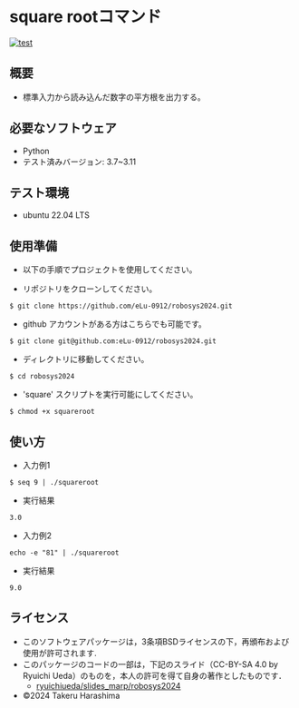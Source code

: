 # square rootコマンド

[![test](https://github.com/eLu-0912/robosys2024/actions/workflows/test.yml/badge.svg)](https://github.com/eLu-0912/robosys2024/actions/workflows/test.yml)


## 概要

- 標準入力から読み込んだ数字の平方根を出力する。


## 必要なソフトウェア

- Python
 - テスト済みバージョン: 3.7~3.11

## テスト環境

- ubuntu 22.04 LTS


## 使用準備

- 以下の手順でプロジェクトを使用してください。

- リポジトリをクローンしてください。
```
$ git clone https://github.com/eLu-0912/robosys2024.git
```
- github アカウントがある方はこちらでも可能です。
```
$ git clone git@github.com:eLu-0912/robosys2024.git
```

- ディレクトリに移動してください。
```
$ cd robosys2024
```

- 'square' スクリプトを実行可能にしてください。
```
$ chmod +x squareroot
```

## 使い方

- 入力例1
```
$ seq 9 | ./squareroot
```

- 実行結果
```
3.0
```

- 入力例2
```
echo -e "81" | ./squareroot
```

- 実行結果
```
9.0
```

## ライセンス
- このソフトウェアパッケージは，3条項BSDライセンスの下，再頒布および使用が許可されます.
- このパッケージのコードの一部は，下記のスライド（CC-BY-SA 4.0 by Ryuichi Ueda）のものを，本人の許可を得て自身の著作としたものです．
    - [ryuichiueda/slides_marp/robosys2024](https://github.com/ryuichiueda/slides_marp/tree/master/robosys2024)
- ©2024 Takeru Harashima
